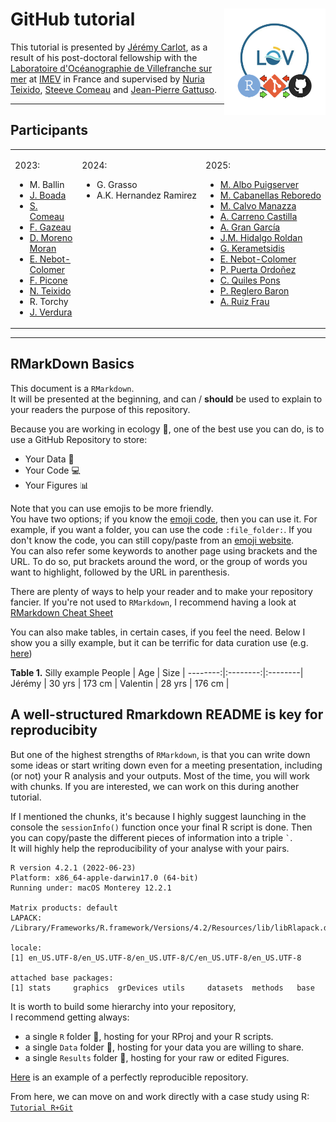 # GitHub tutorial <img src='Courses/vignette.png' align="right" height="170" />

This tutorial is presented by [Jérémy Carlot](https://jaycrlt.github.io), as a result of his post-doctoral fellowship with the [Laboratoire d'Océanographie de Villefranche sur mer](https://lov.imev-mer.fr/web/) at [IMEV](https://www.imev-mer.fr/web/#) in France and supervised by [Nuria Teixido](https://orcid.org/0000-0001-9286-2852), [Steeve Comeau](https://orcid.org/0000-0002-6724-5286) and [Jean-Pierre Gattuso](https://orcid.org/0000-0002-4533-4114). 

---
## Participants

<table width="100%" align="center"> <tr> <td width="33.3%" valign="top">

2023:
- M. Ballin
- [J. Boada](https://orcid.org/0000-0002-3815-625X)
- [S. Comeau](https://orcid.org/0000-0002-6724-5286)
- [F. Gazeau](https://orcid.org/0000-0001-8807-4597)
- [D. Moreno Moran](https://orcid.org/0009-0007-2796-2313)
- [E. Nebot-Colomer](https://orcid.org/0000-0003-1013-2405)
- [F. Picone](https://orcid.org/0000-0001-6903-9665)
- [N. Teixido](https://orcid.org/0000-0001-9286-2852)
- R. Torchy
- [J. Verdura](https://orcid.org/0000-0003-0662-1206)

</td> <td width="33.3%" valign="top">
  
2024:
- G. Grasso
- A.K.&nbsp;Hernandez&nbsp;Ramirez

</td> <td width="33.3%" valign="top">

2025:
- [M. Albo Puigserver](https://orcid.org/0000-0002-0477-5984)
- [M.&nbsp;Cabanellas&nbsp;Reboredo](https://orcid.org/0000-0002-0906-1243)
- [M. Calvo Manazza](https://orcid.org/0000-0002-5745-9790)
- [A. Carreno Castilla](https://orcid.org/0000-0002-1104-4493)
- [A. Gran García](https://orcid.org/0000-0002-7963-2558)
- [J.M. Hidalgo Roldan](https://orcid.org/0000-0002-3494-9658) 
- [G. Kerametsidis](https://orcid.org/0000-0002-6502-8122)
- [E. Nebot-Colomer](https://orcid.org/0000-0003-1013-2405)
- [P. Puerta Ordoñez](https://orcid.org/0000-0003-4413-4601)
- [C. Quiles Pons](https://orcid.org/0009-0005-8859-7191)
- [P. Reglero Baron](https://orcid.org/0000-0002-1093-4750)
- [A. Ruiz Frau](https://orcid.org/0000-0002-1317-2827)

</td> </tr> </table>

---

## RMarkDown Basics

This document is a ``RMarkdown``.\
It will be presented at the beginning, and can / **should** be used to explain to your readers the purpose of this repository.

Because you are working in ecology :seedling:, one of the best use you can do, is to use a GitHub Repository to store:
- Your Data :memo:
- Your Code :computer:
- Your Figures :bar_chart:

Note that you can use emojis to be more friendly.\
You have two options; if you know the [emoji code](https://gist.github.com/rxaviers/7360908), then you can use it. For example, if you want a folder, you can use the code `:file_folder:`. If you don't know the code, you can still copy/paste from an [emoji website](https://getemoji.com).\
You can also refer some keywords to another page using brackets and the URL. To do so, put brackets around the word, or the group of words you want to highlight, followed by the URL in parenthesis.

There are plenty of ways to help your reader and to make your repository fancier. If you're not used to ``RMarkdown``, I recommend having a look at [RMarkdown Cheat Sheet](https://www.markdownguide.org/cheat-sheet/)

You can also make tables, in certain cases, if you feel the need.
Below I show you a silly example, but it can be terrific for data curation use (e.g. [here](https://github.com/JWicquart/gcrmndb_benthos))

**Table 1.** Silly example
People   | Age      | Size    |
--------:|:--------:|:--------|
Jérémy   | 30 yrs   | 173 cm  |
Valentin | 28 yrs   | 176 cm  |

## A well-structured Rmarkdown README is key for reproducibity

But one of the highest strengths of ``RMarkdown``, is that you can write down some ideas or start writing down even for a meeting presentation, including (or not) your R analysis and your outputs. Most of the time, you will work with chunks. If you are interested, we can work on this during another tutorial.

If I mentioned the chunks, it's because I highly suggest launching in the console the ``sessionInfo()`` function once your final R script is done. Then you can copy/paste the different pieces of information into a triple `` ` ``.\
It will highly help the reproducibility of your analyse with your pairs.

```{Session Info, echo = T}
R version 4.2.1 (2022-06-23)
Platform: x86_64-apple-darwin17.0 (64-bit)
Running under: macOS Monterey 12.2.1

Matrix products: default
LAPACK: /Library/Frameworks/R.framework/Versions/4.2/Resources/lib/libRlapack.dylib

locale:
[1] en_US.UTF-8/en_US.UTF-8/en_US.UTF-8/C/en_US.UTF-8/en_US.UTF-8

attached base packages:
[1] stats     graphics  grDevices utils     datasets  methods   base     
```

It is worth to build some hierarchy into your repository,\
I recommend getting always:
- a single ``R`` folder :file_folder:, hosting for your RProj and your R scripts.
- a single ``Data`` folder :file_folder:, hosting for your data you are willing to share.
- a single ``Results`` folder :file_folder:, hosting for your raw or edited Figures.

[Here](https://github.com/JayCrlt/CCA_Methods) is an example of a perfectly reproducible repository.

From here, we can move on and work directly with a case study using R: [``Tutorial R+Git``](https://github.com/JayCrlt/GitHub_Tutorial/blob/main/Courses/Git%2BR.md)

